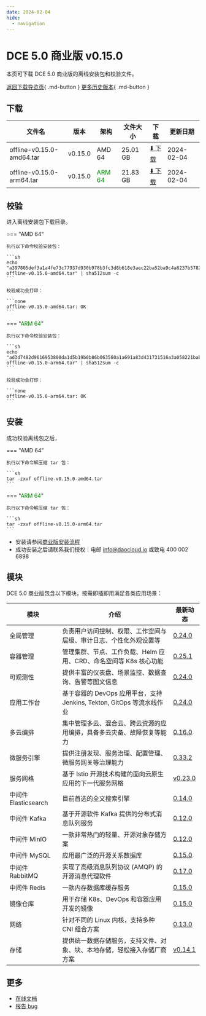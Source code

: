 ```yaml
---
date: 2024-02-04
hide:
  - navigation
---
```


# DCE 5.0 商业版 v0.15.0

本页可下载 DCE 5.0 商业版的离线安装包和校验文件。

[返回下载导览页](../index.md#_2){ .md-button } [更多历史版本](./dce5-installer-history.md){ .md-button }

## 下载

| 文件名 | 版本 | 架构 | 文件大小 | 下载 | 更新日期 |
| ----- | --- | ---- | ------ | --- | -------- |
| offline-v0.15.0-amd64.tar | v0.15.0 | AMD 64 | 25.01 GB | [:arrow_down: 下载](https://qiniu-download-public.daocloud.io/DaoCloud_Enterprise/dce5/offline-v0.15.0-amd64.tar) | 2024-02-04 |
| offline-v0.15.0-arm64.tar | v0.15.0 | <font color="green">ARM 64</font> | 21.83 GB | [:arrow_down: 下载](https://qiniu-download-public.daocloud.io/DaoCloud_Enterprise/dce5/offline-v0.15.0-arm64.tar) | 2024-02-04 |

## 校验

进入离线安装包下载目录。

=== "AMD 64"

    执行以下命令校验安装包：

    ```sh
    echo "a397805def3a1a4fe73c77937d930b978b3fc3d8b618e3aec22ba52ba9c4a8237b57824fbb9592702a94cc1ce994def990e02562c67e1235382ff117d17f8e99  offline-v0.15.0-amd64.tar" | sha512sum -c
    ```

    校验成功会打印：

    ```none
    offline-v0.15.0-amd64.tar: OK
    ```

=== "<font color="green">ARM 64</font>"

    执行以下命令校验安装包：

    ```sh
    echo "ad3d7482d9616953800da1d5b19b0b86b063560a1a691a83d431731516a3a058221babd4d47e8e258704e459c2f1f384cd60231906ed7b71580910f1b82b41a0  offline-v0.15.0-arm64.tar" | sha512sum -c
    ```

    校验成功会打印：

    ```none
    offline-v0.15.0-arm64.tar: OK
    ```

## 安装

成功校验离线包之后，

=== "AMD 64"

    执行以下命令解压缩 tar 包：

    ```sh
    tar -zxvf offline-v0.15.0-amd64.tar
    ```

=== "<font color="green">ARM 64</font>"

    执行以下命令解压缩 tar 包：

    ```sh
    tar -zxvf offline-v0.15.0-arm64.tar
    ```

- 安装请参阅[商业版安装流程](../../install/commercial/start-install.md)
- 成功安装之后请联系我们授权：电邮 info@daocloud.io 或致电 400 002 6898

## 模块

DCE 5.0 商业版包含以下模块，按需即插即用满足各类应用场景：

| 模块 | 介绍 | 最新动态 |
| ---- | --- | ------ |
| 全局管理 | 负责用户访问控制、权限、工作空间与层级、审计日志、个性化外观设置等 | [0.24.0](../../ghippo/intro/release-notes.md#v0240) |
| 容器管理 | 管理集群、节点、工作负载、Helm 应用、CRD、命名空间等 K8s 核心功能 | [0.25.1](../../kpanda/intro/release-notes.md#v0251) |
| 可观测性 | 提供丰富的仪表盘、场景监控、数据查询、告警等图文信息 | [0.24.0](../../insight/intro/releasenote.md#v0240) |
| 应用工作台 | 基于容器的 DevOps 应用平台，支持 Jenkins, Tekton, GitOps 等流水线作业 | [0.24.0](../../amamba/intro/release-notes.md#v0240) |
| 多云编排 | 集中管理多云、混合云、跨云资源的应用编排，具备多云灾备、故障恢复等能力 | [0.16.0](../../kairship/intro/release-notes.md#v0160) |
| 微服务引擎 | 提供注册发现、服务治理、配置管理、微服务网关等治理能力 | [0.33.2](../../skoala/intro/release-notes.md#v0332) |
| 服务网格 | 基于 Istio 开源技术构建的面向云原生应用的下一代服务网格 | [v0.23.0](../../mspider/intro/release-notes.md#v0230) |
| 中间件 Elasticsearch | 目前首选的全文搜索引擎 | [0.14.0](../../middleware/elasticsearch/release-notes.md#v0140) |
| 中间件 Kafka | 基于开源软件 Kafka 提供的分布式消息队列服务 | [0.12.0](../../middleware/kafka/release-notes.md#v0120) |
| 中间件 MinIO | 一款非常热门的轻量、开源对象存储方案 | [0.12.0](../../middleware/minio/release-notes.md#v0120) |
| 中间件 MySQL | 应用最广泛的开源关系数据库 | [0.15.0](../../middleware/mysql/release-notes.md#v0150) |
| 中间件 RabbitMQ | 实现了高级消息队列协议 (AMQP) 的开源消息代理软件 | [0.17.0](../../middleware/rabbitmq/release-notes.md#v0170) |
| 中间件 Redis | 一款内存数据库缓存服务 | [0.15.0](../../middleware/redis/release-notes.md#v0150) |
| 镜像仓库 | 用于存储 K8s、DevOps 和容器应用开发的镜像 | [0.15.0](../../kangaroo/intro/release-notes.md#v0150) |
| 网络 | 针对不同的 Linux 内核，支持多种 CNI 组合方案 | [0.13.0](../../network/intro/releasenotes.md#v0130) |
| 存储 | 提供统一数据存储服务，支持文件、对象、块、本地存储，轻松接入存储厂商方案 | [v0.14.1](../../storage/hwameistor/releasenotes.md) |

## 更多

- [在线文档](../../dce/index.md)
- [报告 bug](https://github.com/DaoCloud/DaoCloud-docs/issues)
